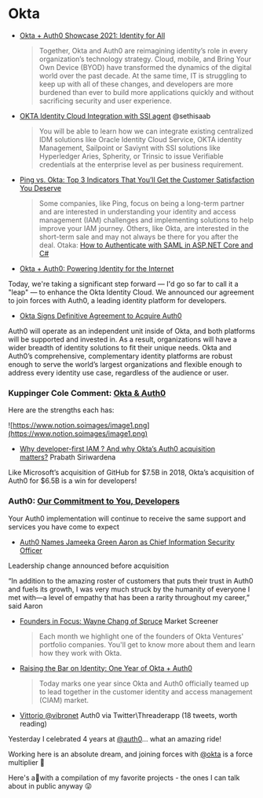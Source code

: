 # Okta

* [Okta + Auth0 Showcase 2021: Identity for All](https://auth0.com/blog/okta-auth0-showcase-2021-identity-for-all/)
  > Together, Okta and Auth0 are reimagining identity’s role in every organization’s technology strategy. Cloud, mobile, and Bring Your Own Device (BYOD) have transformed the dynamics of the digital world over the past decade. At the same time, IT is struggling to keep up with all of these changes, and developers are more burdened than ever to build more applications quickly and without sacrificing security and user experience.
* [OKTA Identity Cloud Integration with SSI agent](https://medium.com/@sethisaab/okta-identity-cloud-integration-with-ssi-agent-ea1694a833cb) @sethisaab
  > You will be able to learn how we can integrate existing centralized IDM solutions like Oracle Identity Cloud Service, OKTA identity Management, Sailpoint or Saviynt with SSI solutions like Hyperledger Aries, Spherity, or Trinsic to issue Verifiable credentials at the enterprise level as per business requirement.
* [Ping vs. Okta: Top 3 Indicators That You’ll Get the Customer Satisfaction You Deserve](https://www.pingidentity.com/en/company/blog/posts/2021/okta-vs-ping-cs.html)
  > Some companies, like Ping, focus on being a long-term partner and are interested in understanding your identity and access management (IAM) challenges and implementing solutions to help improve your IAM journey. Others, like Okta, are interested in the short-term sale and may not always be there for you after the deal.
Otaka: [How to Authenticate with SAML in ASP.NET Core and C#](https://developer.okta.com/blog/2020/10/23/how-to-authenticate-with-saml-in-aspnet-core-and-csharp)
* [Okta + Auth0: Powering Identity for the Internet](https://www.okta.com/blog/2021/03/okta-auth0-powering-identity-for-the-internet/)

Today, we're taking a significant step forward — I'd go so far to call it a "leap" — to enhance the Okta Identity Cloud. We announced our agreement to join forces with Auth0, a leading identity platform for developers.

* [Okta Signs Definitive Agreement to Acquire Auth0](https://auth0.com/blog/okta-auth0-announcement/)

Auth0 will operate as an independent unit inside of Okta, and both platforms will be supported and invested in. As a result, organizations will have a wider breadth of identity solutions to fit their unique needs. Okta and Auth0’s comprehensive, complementary identity platforms are robust enough to serve the world’s largest organizations and flexible enough to address every identity use case, regardless of the audience or user.

### Kuppinger Cole Comment: [Okta & Auth0](https://www.kuppingercole.com/blog/tolbert/okta-auth0)

Here are the strengths each has:

![https://www.notion.soimages/image1.png](https://www.notion.soimages/image1.png)

* [Why developer-first IAM ? And why Okta’s Auth0 acquisition matters?](https://medium.facilelogin.com/why-developer-first-iam-and-why-oktas-auth0-acquisition-matters-9fff3dde81) Prabath Siriwardena

Like Microsoft’s acquisition of GitHub for $7.5B in 2018, Okta’s acquisition of Auth0 for $6.5B is a win for developers!

### Auth0: [Our Commitment to You, Developers](https://auth0.com/blog/our-commitment-to-you-developers/)

Your Auth0 implementation will continue to receive the same support and services you have come to expect

* [Auth0 Names Jameeka Green Aaron as Chief Information Security Officer](https://auth0.com/blog/auth0-names-jameeka-green-aaron-as-chief-information-security-officer/)

Leadership change announced before acquisition

“In addition to the amazing roster of customers that puts their trust in Auth0 and fuels its growth, I was very much struck by the humanity of everyone I met with—a level of empathy that has been a rarity throughout my career,” said Aaron
* [Founders in Focus: Wayne Chang of Spruce](https://www.marketscreener.com/quote/stock/OKTA-INC-34515216/news/Founders-in-Focus-Wayne-Chang-of-Spruce-40101309/) Market Screener
  > Each month we highlight one of the founders of Okta Ventures' portfolio companies. You'll get to know more about them and learn how they work with Okta.
* [Raising the Bar on Identity: One Year of Okta + Auth0](https://auth0.com/blog/raising-the-bar-on-identity-one-year-of-okta-auth0/)
  > Today marks one year since Okta and Auth0 officially teamed up to lead together in the customer identity and access management (CIAM) market.
* [Vittorio @vibronet](https://threadreaderapp.com/thread/1521047438370299905.html) Auth0 via Twitter\Threaderapp (18 tweets, worth reading)

Yesterday I celebrated 4 years at [@auth0](https://twitter.com/auth0)... what an amazing ride!

Working here is an absolute dream, and joining forces with [@okta](https://twitter.com/okta) is a force multiplier 💪

Here's a🧵with a compilation of my favorite projects - the ones I can talk about in public anyway 😜

